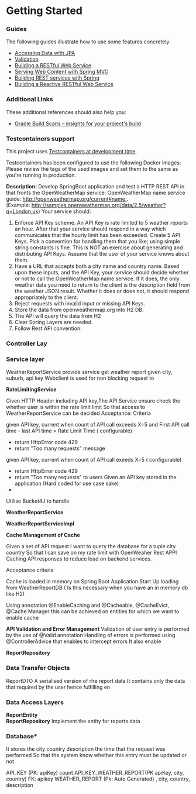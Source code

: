 # Getting Started

### Guides
The following guides illustrate how to use some features concretely:

* [Accessing Data with JPA](https://spring.io/guides/gs/accessing-data-jpa/)
* [Validation](https://spring.io/guides/gs/validating-form-input/)
* [Building a RESTful Web Service](https://spring.io/guides/gs/rest-service/)
* [Serving Web Content with Spring MVC](https://spring.io/guides/gs/serving-web-content/)
* [Building REST services with Spring](https://spring.io/guides/tutorials/rest/)
* [Building a Reactive RESTful Web Service](https://spring.io/guides/gs/reactive-rest-service/)

### Additional Links
These additional references should also help you:

* [Gradle Build Scans – insights for your project's build](https://scans.gradle.com#gradle)

### Testcontainers support

This project uses [Testcontainers at development time](https://docs.spring.io/spring-boot/docs/3.3.2/reference/html/features.html#features.testing.testcontainers.at-development-time).

Testcontainers has been configured to use the following Docker images:
Please review the tags of the used images and set them to the same as you're running in production.

**Description:**
Develop SpringBoot application and test a HTTP REST API in that fronts the
OpenWeatherMap service: OpenWeatherMap name service
guide: http://openweathermap.org/current#name .
(Example: http://samples.openweathermap.org/data/2.5/weather?q=London,uk)
Your service should:
1. Enforce API Key scheme. An API Key is rate limited to 5 weather reports an hour.
   After that your service should respond in a way which communicates that the
   hourly limit has been exceeded. Create 5 API Keys. Pick a convention for handling
   them that you like; using simple string constants is fine. This is NOT an exercise
   about generating and distributing API Keys. Assume that the user of your service
   knows about them.
2. Have a URL that accepts both a city name and country name. Based upon these
   inputs, and the API Key, your service should decide whether or not to call the
   OpenWeatherMap name service. If it does, the only weather data you need to
   return to the client is the description field from the weather JSON result.
   Whether it does or does not, it should respond appropriately to the client.
3. Reject requests with invalid input or missing API Keys.
4. Store the data from openweathermap.org into H2 DB.
5. The API will query the data from H2
6. Clear Spring Layers are needed.
7. Follow Rest API convention.



### Controller Lay

### Service layer

WeatherReportService provide service get weather report given city, suburb, api key
Webclient is used for non blocking request to

**RateLimitingService**

Given HTTP Header including API key,The API Service ensure check the whether user is within the rate limit limit 
So that access to WeatherReportService can be decided
Acceptance: Criteria

given API key, current when count of API call exceeds X=5 and 
First API call time - last API time > Rate Limit Time ( configurable)  

- return HttpError code 429
- return "Too many requests" message 

given API key, current when count of API call exeeds X=5 ( configurable)
- return HttpError code 429
- return "Too many requests" to users
Given an API key stored in the application  (Hard coded for use case sake)
- 
Utilise Bucket4J to handle 

**WeatherReportService**

**WeatherReportServiceImpl**

**Cache Management of Cache**

Given a set of API request
I want to query the database for a tuple city country 
So that I can save on my rate limit with OpenWeaher Rest APPI
Caching API responses to reduce load on backend services.


Acceptance criteria

Cache is loaded in memory on Spring Boot Application Start Up loading from
WeatherReportDB ( Is this necessary when you have an in memory db like H2)

Using annotation @EnableCaching and @Cacheable, @CacheEvict, @Cache Manager  this can be achieved on entities
for which we want to enable cache

**API Validation and Error Management**
Validation of user entry is performed by the use of @Valid annotation
Handling of errors is performed using @ControllerAdvice that enables to intercept errors
It also enable 


**ReportRepository**

### Data Transfer Objects
ReportDTO 
A serialised version of rhe report data 
It contains only the data that required by the user hence fulfilling en 



### Data Access Layers

**ReportEntity**  
**ReportRepository**
Implement the entity for reports data 

### Database*

It stores the city country description the time that the request was performed 
So that the system know whether this entry must be updated or not

API_KEY (PK: apiKey) count
API_KEY_WEATHER_REPORT(PK apiKey, city, country) FK: apikey
WEATHER_REPORT (Pk: Auto Generated) , city, country, description 










